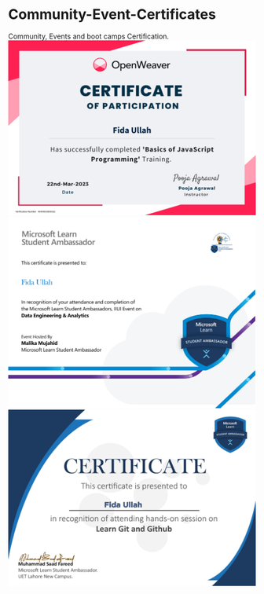 # Community-Event-Certificates
Community, Events and boot camps Certification. 
<img src="Certificate, Open Weaver, Bootcamp.png">
<img src="Certificate, Data Engineering Event, MLSA.jpg">
<img src="Certificate, Git & Github Seminar.jpeg">

